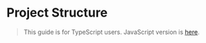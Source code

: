 # Project Structure

> This guide is for TypeScript users. JavaScript version is [here](../javascript/project-structure.md).

